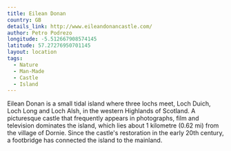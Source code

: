 ```yaml
---
title: Eilean Donan
country: GB
details_link: http://www.eileandonancastle.com/
author: Petro Podrezo
longitude: -5.512667908574145
latitude: 57.27276950701145
layout: location
tags:
  - Nature
  - Man-Made
  - Castle
  - Island
---
```

Eilean Donan is a small tidal island where three lochs meet, Loch Duich, Loch Long and Loch Alsh, in the western Highlands of Scotland. A picturesque castle that frequently appears in photographs, film and television dominates the island, which lies about 1 kilometre (0.62 mi) from the village of Dornie. Since the castle's restoration in the early 20th century, a footbridge has connected the island to the mainland.
